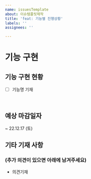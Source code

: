 ```yaml
---
name: issuesTemplate
about: 이슈템플릿제작
title: 'feat: 기능별 진행상황'
labels: ''
assignees: ''

---
```


# 기능 구현

## 기능 구현 현황

-  [ ] 기능명 기재

<br>

## 예상 마감일자

~ 22.12.17 (토)


## 기타 기재 사항
### (추가 의견이 있으면 아래에 남겨주세요)

- 의견기재
